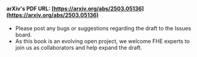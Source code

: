 #### arXiv's PDF URL: [https://arxiv.org/abs/2503.05136](https://arxiv.org/abs/2503.05136)

-  Please post any bugs or suggestions regarding the draft to the Issues board.
-  As this book is an evolving open project, we welcome FHE experts to join us as collaborators and help expand the draft. 
